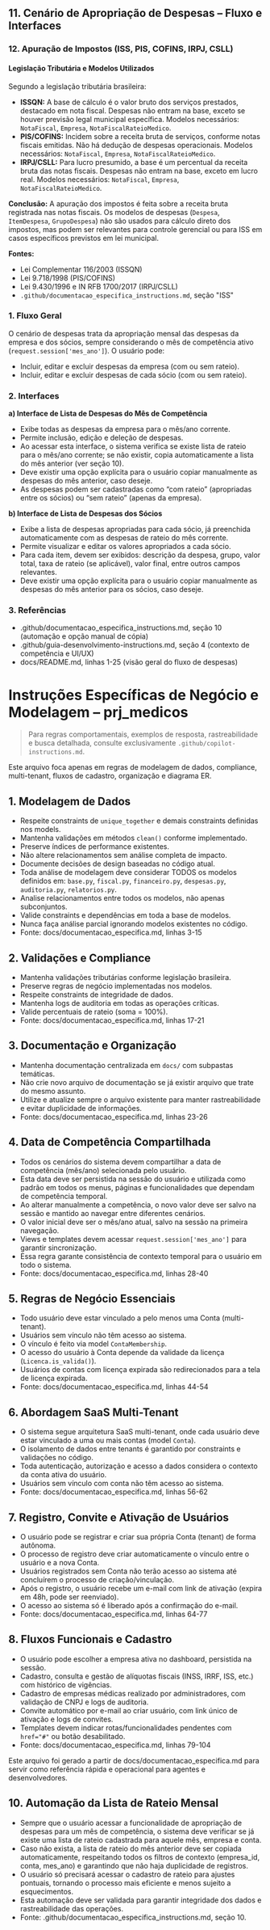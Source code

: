 ## 11. Cenário de Apropriação de Despesas – Fluxo e Interfaces

### 12. Apuração de Impostos (ISS, PIS, COFINS, IRPJ, CSLL)

#### Legislação Tributária e Modelos Utilizados
Segundo a legislação tributária brasileira:
- **ISSQN:** A base de cálculo é o valor bruto dos serviços prestados, destacado em nota fiscal. Despesas não entram na base, exceto se houver previsão legal municipal específica. Modelos necessários: `NotaFiscal`, `Empresa`, `NotaFiscalRateioMedico`.
- **PIS/COFINS:** Incidem sobre a receita bruta de serviços, conforme notas fiscais emitidas. Não há dedução de despesas operacionais. Modelos necessários: `NotaFiscal`, `Empresa`, `NotaFiscalRateioMedico`.
- **IRPJ/CSLL:** Para lucro presumido, a base é um percentual da receita bruta das notas fiscais. Despesas não entram na base, exceto em lucro real. Modelos necessários: `NotaFiscal`, `Empresa`, `NotaFiscalRateioMedico`.

**Conclusão:**
A apuração dos impostos é feita sobre a receita bruta registrada nas notas fiscais. Os modelos de despesas (`Despesa`, `ItemDespesa`, `GrupoDespesa`) não são usados para cálculo direto dos impostos, mas podem ser relevantes para controle gerencial ou para ISS em casos específicos previstos em lei municipal.

**Fontes:**
- Lei Complementar 116/2003 (ISSQN)
- Lei 9.718/1998 (PIS/COFINS)
- Lei 9.430/1996 e IN RFB 1700/2017 (IRPJ/CSLL)
- `.github/documentacao_especifica_instructions.md`, seção "ISS"

### 1. Fluxo Geral
O cenário de despesas trata da apropriação mensal das despesas da empresa e dos sócios, sempre considerando o mês de competência ativo (`request.session['mes_ano']`). O usuário pode:
- Incluir, editar e excluir despesas da empresa (com ou sem rateio).
- Incluir, editar e excluir despesas de cada sócio (com ou sem rateio).

### 2. Interfaces
**a) Interface de Lista de Despesas do Mês de Competência**
- Exibe todas as despesas da empresa para o mês/ano corrente.
- Permite inclusão, edição e deleção de despesas.
- Ao acessar esta interface, o sistema verifica se existe lista de rateio para o mês/ano corrente; se não existir, copia automaticamente a lista do mês anterior (ver seção 10).
- Deve existir uma opção explícita para o usuário copiar manualmente as despesas do mês anterior, caso deseje.
- As despesas podem ser cadastradas como “com rateio” (apropriadas entre os sócios) ou “sem rateio” (apenas da empresa).

**b) Interface de Lista de Despesas dos Sócios**
- Exibe a lista de despesas apropriadas para cada sócio, já preenchida automaticamente com as despesas de rateio do mês corrente.
- Permite visualizar e editar os valores apropriados a cada sócio.
- Para cada item, devem ser exibidos: descrição da despesa, grupo, valor total, taxa de rateio (se aplicável), valor final, entre outros campos relevantes.
- Deve existir uma opção explícita para o usuário copiar manualmente as despesas do mês anterior para os sócios, caso deseje.

### 3. Referências
- .github/documentacao_especifica_instructions.md, seção 10 (automação e opção manual de cópia)
- .github/guia-desenvolvimento-instructions.md, seção 4 (contexto de competência e UI/UX)
- docs/README.md, linhas 1-25 (visão geral do fluxo de despesas)
# Instruções Específicas de Negócio e Modelagem – prj_medicos

> Para regras comportamentais, exemplos de resposta, rastreabilidade e busca detalhada, consulte exclusivamente `.github/copilot-instructions.md`.

Este arquivo foca apenas em regras de modelagem de dados, compliance, multi-tenant, fluxos de cadastro, organização e diagrama ER.

## 1. Modelagem de Dados
- Respeite constraints de `unique_together` e demais constraints definidas nos models.
- Mantenha validações em métodos `clean()` conforme implementado.
- Preserve índices de performance existentes.
- Não altere relacionamentos sem análise completa de impacto.
- Documente decisões de design baseadas no código atual.
- Toda análise de modelagem deve considerar TODOS os modelos definidos em: `base.py`, `fiscal.py`, `financeiro.py`, `despesas.py`, `auditoria.py`, `relatorios.py`.
- Analise relacionamentos entre todos os modelos, não apenas subconjuntos.
- Valide constraints e dependências em toda a base de modelos.
- Nunca faça análise parcial ignorando modelos existentes no código.
- Fonte: docs/documentacao_especifica.md, linhas 3-15

## 2. Validações e Compliance
- Mantenha validações tributárias conforme legislação brasileira.
- Preserve regras de negócio implementadas nos modelos.
- Respeite constraints de integridade de dados.
- Mantenha logs de auditoria em todas as operações críticas.
- Valide percentuais de rateio (soma = 100%).
- Fonte: docs/documentacao_especifica.md, linhas 17-21

## 3. Documentação e Organização
- Mantenha documentação centralizada em `docs/` com subpastas temáticas.
- Não crie novo arquivo de documentação se já existir arquivo que trate do mesmo assunto.
- Utilize e atualize sempre o arquivo existente para manter rastreabilidade e evitar duplicidade de informações.
- Fonte: docs/documentacao_especifica.md, linhas 23-26

## 4. Data de Competência Compartilhada
- Todos os cenários do sistema devem compartilhar a data de competência (mês/ano) selecionada pelo usuário.
- Esta data deve ser persistida na sessão do usuário e utilizada como padrão em todos os menus, páginas e funcionalidades que dependam de competência temporal.
- Ao alterar manualmente a competência, o novo valor deve ser salvo na sessão e mantido ao navegar entre diferentes cenários.
- O valor inicial deve ser o mês/ano atual, salvo na sessão na primeira navegação.
- Views e templates devem acessar `request.session['mes_ano']` para garantir sincronização.
- Essa regra garante consistência de contexto temporal para o usuário em todo o sistema.
- Fonte: docs/documentacao_especifica.md, linhas 28-40

## 5. Regras de Negócio Essenciais
- Todo usuário deve estar vinculado a pelo menos uma Conta (multi-tenant).
- Usuários sem vínculo não têm acesso ao sistema.
- O vínculo é feito via model `ContaMembership`.
- O acesso do usuário à Conta depende da validade da licença (`Licenca.is_valida()`).
- Usuários de contas com licença expirada são redirecionados para a tela de licença expirada.
- Fonte: docs/documentacao_especifica.md, linhas 44-54

## 6. Abordagem SaaS Multi-Tenant
- O sistema segue arquitetura SaaS multi-tenant, onde cada usuário deve estar vinculado a uma ou mais contas (model `Conta`).
- O isolamento de dados entre tenants é garantido por constraints e validações no código.
- Toda autenticação, autorização e acesso a dados considera o contexto da conta ativa do usuário.
- Usuários sem vínculo com conta não têm acesso ao sistema.
- Fonte: docs/documentacao_especifica.md, linhas 56-62

## 7. Registro, Convite e Ativação de Usuários
- O usuário pode se registrar e criar sua própria Conta (tenant) de forma autônoma.
- O processo de registro deve criar automaticamente o vínculo entre o usuário e a nova Conta.
- Usuários registrados sem Conta não terão acesso ao sistema até concluírem o processo de criação/vinculação.
- Após o registro, o usuário recebe um e-mail com link de ativação (expira em 48h, pode ser reenviado).
- O acesso ao sistema só é liberado após a confirmação do e-mail.
- Fonte: docs/documentacao_especifica.md, linhas 64-77

## 8. Fluxos Funcionais e Cadastro
- O usuário pode escolher a empresa ativa no dashboard, persistida na sessão.
- Cadastro, consulta e gestão de alíquotas fiscais (INSS, IRRF, ISS, etc.) com histórico de vigências.
- Cadastro de empresas médicas realizado por administradores, com validação de CNPJ e logs de auditoria.
- Convite automático por e-mail ao criar usuário, com link único de ativação e logs de convites.
- Templates devem indicar rotas/funcionalidades pendentes com `href="#"` ou botão desabilitado.
- Fonte: docs/documentacao_especifica.md, linhas 79-104



Este arquivo foi gerado a partir de docs/documentacao_especifica.md para servir como referência rápida e operacional para agentes e desenvolvedores.

## 10. Automação da Lista de Rateio Mensal
- Sempre que o usuário acessar a funcionalidade de apropriação de despesas para um mês de competência, o sistema deve verificar se já existe uma lista de rateio cadastrada para aquele mês, empresa e conta.
- Caso não exista, a lista de rateio do mês anterior deve ser copiada automaticamente, respeitando todos os filtros de contexto (empresa_id, conta, mes_ano) e garantindo que não haja duplicidade de registros.
- O usuário só precisará acessar o cadastro de rateio para ajustes pontuais, tornando o processo mais eficiente e menos sujeito a esquecimentos.
- Esta automação deve ser validada para garantir integridade dos dados e rastreabilidade das operações.
- Fonte: .github/documentacao_especifica_instructions.md, seção 10.
